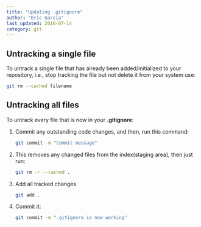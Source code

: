 ```yaml
---
title: "Updating .gitignore"
author: "Eric Garcia"
last_updated: 2016-07-14
category: git
---
```


## Untracking a single file

To untrack a single file that has already been added/initialized to your repository, i.e., stop tracking the file but not delete it from your system use:

```bash
git rm --cached filename
```

## Untracking all files

To untrack every file that is now in your **.gitignore**:

1. Commit any outstanding code changes, and then, run this command:

   ```bash
   git commit -m "Commit message"
   ```

2. This removes any changed files from the index(staging area), then just run:

   ```bash
   git rm -r --cached .
   ```

3. Add all tracked changes

   ```bash
   git add .
   ```

4. Commit it:

   ```bash
   git commit -m ".gitignore is now working"
   ```
